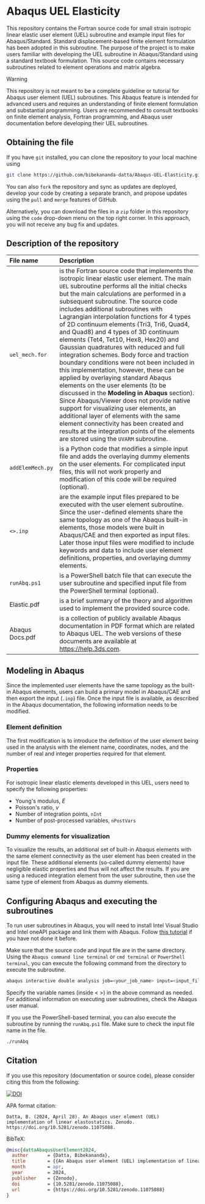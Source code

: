 # Abaqus UEL Elasticity
 
 
This repository contains the Fortran source code for small strain isotropic linear elastic user element (UEL) subroutine and example input files for Abaqus/Standard. Standard displacement-based finite element formulation has been adopted in this subroutine. The purpose of the project is to make users familiar with developing the UEL subroutine in Abaqus/Standard using a standard textbook formulation. This source code contains necessary subroutines related to element operations and matrix algebra.


> [!WARNING]
> This repository is not meant to be a complete guideline or tutorial for Abaqus user element (UEL) subroutines. This Abaqus feature is intended for advanced users and requires an understanding of finite element formulation and substantial programming. Users are recommended to consult textbooks on finite element analysis, Fortran programming, and Abaqus user documentation before developing their UEL subroutines.



## Obtaining the file

If you have `git` installed, you can clone the repository to your local machine using
```bash
git clone https://github.com/bibekananda-datta/Abaqus-UEL-Elasticity.git
```

You can also `fork` the repository and sync as updates are deployed, develop your code by creating a separate branch, and propose updates using the `pull` and `merge` features of GitHub.

Alternatively, you can download the files in a `zip` folder in this repository using the `code` drop-down menu on the top right corner. In this approach, you will not receive any bug fix and updates.



## Description of the repository

| File name     | Description   |
| :---------    | :-----------  |
| `uel_mech.for` | is the Fortran source code that implements the isotropic linear elastic user element. The main `UEL` subroutine performs all the initial checks but the main calculations are performed in a subsequent subroutine. The source code includes additional subroutines with Lagrangian interpolation functions for 4 types of 2D continuum elements (Tri3, Tri6, Quad4, and Quad8) and 4 types of 3D continuum elements (Tet4, Tet10, Hex8, Hex20) and Gaussian quadratures with reduced and full integration schemes. Body force and traction boundary conditions were not been included in this implementation, however, these can be applied by overlaying standard Abaqus elements on the user elements (to be discussed in the **Modeling in Abaqus** section). Since Abaqus/Viewer does not provide native support for visualizing user elements, an additional layer of elements with the same element connectivity has been created and results at the integration points of the elements are stored using the `UVARM` subroutine. |
| `addElemMech.py` | is a Python code that modifies a simple input file and adds the overlaying dummy elements on the user elements. For complicated input files, this will not work properly and modification of this code will be required (optional). |
| `<>.inp` | are the example input files prepared to be executed with the user element subroutine. Since the user-defined elements share the same topology as one of the Abaqus built-in elements, those models were built in Abaqus/CAE and then exported as input files. Later those input files were modified to include keywords and data to include user element definitions, properties, and overlaying dummy elements. |
| `runAbq.ps1` | is a PowerShell batch file that can execute the user subroutine and specified input file from the PowerShell terminal (optional).
| Elastic.pdf | is a brief summary of the theory and algorithm used to implement the provided source code. |
| Abaqus Docs.pdf | is a collection of publicly available Abaqus documentation in PDF format which are related to Abaqus UEL. The web versions of these documents are available at https://help.3ds.com. |



## Modeling in Abaqus

Since the implemented user elements have the same topology as the built-in Abaqus elements, users can build a primary model in Abaqus/CAE and then export the input (`.inp`) file. Once the input file is available, as described in the Abaqus documentation, the following information needs to be modified.

### Element definition

The first modification is to introduce the definition of the user element being used in the analysis with the element name, coordinates, nodes, and the number of real and integer properties required for that element.


### Properties

For isotropic linear elastic elements developed in this UEL, users need to specify the following properties:
- Young's modulus, $E$
- Poisson's ratio, $\nu$
- Number of integration points, `nInt`
- Number of post-processed variables, `nPostVars`


### Dummy elements for visualization

To visualize the results, an additional set of built-in Abaqus elements with the same element connectivity as the user element has been created in the input file. These additional elements (so-called dummy elements) have negligible elastic properties and thus will not affect the results. If you are using a reduced integration element from the user subroutine, then use the same type of element from Abaqus as dummy elements.



## Configuring Abaqus and executing the subroutines

To run user subroutines in Abaqus, you will need to install Intel Visual Studio and Intel oneAPI package and link them with Abaqus. Follow [this tutorial](https://www.bibekanandadatta.com/blog/2021/link-intel-and-vs-abaqus-2020/) if you have not done it before.

Make sure that the source code and input file are in the same directory. Using the `Abaqus command line terminal` or `cmd terminal` or `PowerShell terminal`, you can execute the following command from the directory to execute the subroutine.

```bash
abaqus interactive double analysis job=<your_job_name> input=<input_file_name.inp> user=<source_code.for>
```
Specify the variable names (inside < >) in the above command as needed. For additional information on executing user subroutines, check the Abaqus user manual.

If you use the PowerShell-based terminal, you can also execute the subroutine by running the `runAbq.ps1` file. Make sure to check the input file name in the file.
```bash
./runAbq
```



## Citation

If you use this repository (documentation or source code), please consider citing this from the following:

[![DOI](https://zenodo.org/badge/DOI/10.5281/zenodo.11078801.svg)](https://doi.org/10.5281/zenodo.11078801)

APA format citation:
```
Datta, B. (2024, April 28). An Abaqus user element (UEL) implementation of linear elastostatics. Zenodo. https://doi.org/10.5281/zenodo.11075088.
```

BibTeX:
``` bibtex
@misc{dattaAbaqusUserElement2024,
  author       = {Datta, Bibekananda},
  title        = {{An Abaqus user element (UEL) implementation of linear elastostatics}},
  month        = apr,
  year         = 2024,
  publisher    = {Zenodo},
  doi          = {10.5281/zenodo.11075088},
  url          = {https://doi.org/10.5281/zenodo.11075088}
}
```